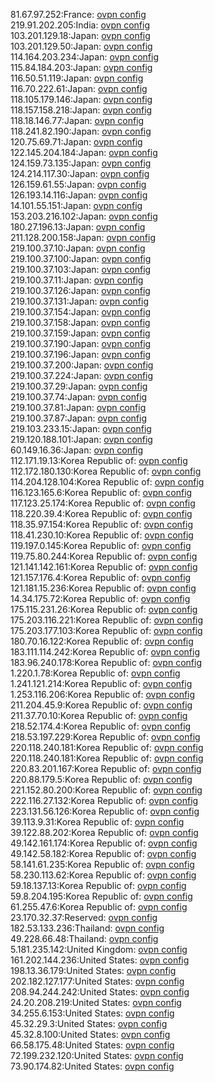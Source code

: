 81.67.97.252:France: [ovpn config](vpn/81_67_97_252.ovpn)  
219.91.202.205:India: [ovpn config](vpn/219_91_202_205.ovpn)  
103.201.129.18:Japan: [ovpn config](vpn/103_201_129_18.ovpn)  
103.201.129.50:Japan: [ovpn config](vpn/103_201_129_50.ovpn)  
114.164.203.234:Japan: [ovpn config](vpn/114_164_203_234.ovpn)  
115.84.184.203:Japan: [ovpn config](vpn/115_84_184_203.ovpn)  
116.50.51.119:Japan: [ovpn config](vpn/116_50_51_119.ovpn)  
116.70.222.61:Japan: [ovpn config](vpn/116_70_222_61.ovpn)  
118.105.179.146:Japan: [ovpn config](vpn/118_105_179_146.ovpn)  
118.157.158.218:Japan: [ovpn config](vpn/118_157_158_218.ovpn)  
118.18.146.77:Japan: [ovpn config](vpn/118_18_146_77.ovpn)  
118.241.82.190:Japan: [ovpn config](vpn/118_241_82_190.ovpn)  
120.75.69.71:Japan: [ovpn config](vpn/120_75_69_71.ovpn)  
122.145.204.184:Japan: [ovpn config](vpn/122_145_204_184.ovpn)  
124.159.73.135:Japan: [ovpn config](vpn/124_159_73_135.ovpn)  
124.214.117.30:Japan: [ovpn config](vpn/124_214_117_30.ovpn)  
126.159.61.55:Japan: [ovpn config](vpn/126_159_61_55.ovpn)  
126.193.14.116:Japan: [ovpn config](vpn/126_193_14_116.ovpn)  
14.101.55.151:Japan: [ovpn config](vpn/14_101_55_151.ovpn)  
153.203.216.102:Japan: [ovpn config](vpn/153_203_216_102.ovpn)  
180.27.196.13:Japan: [ovpn config](vpn/180_27_196_13.ovpn)  
211.128.200.158:Japan: [ovpn config](vpn/211_128_200_158.ovpn)  
219.100.37.10:Japan: [ovpn config](vpn/219_100_37_10.ovpn)  
219.100.37.100:Japan: [ovpn config](vpn/219_100_37_100.ovpn)  
219.100.37.103:Japan: [ovpn config](vpn/219_100_37_103.ovpn)  
219.100.37.11:Japan: [ovpn config](vpn/219_100_37_11.ovpn)  
219.100.37.126:Japan: [ovpn config](vpn/219_100_37_126.ovpn)  
219.100.37.131:Japan: [ovpn config](vpn/219_100_37_131.ovpn)  
219.100.37.154:Japan: [ovpn config](vpn/219_100_37_154.ovpn)  
219.100.37.158:Japan: [ovpn config](vpn/219_100_37_158.ovpn)  
219.100.37.159:Japan: [ovpn config](vpn/219_100_37_159.ovpn)  
219.100.37.190:Japan: [ovpn config](vpn/219_100_37_190.ovpn)  
219.100.37.196:Japan: [ovpn config](vpn/219_100_37_196.ovpn)  
219.100.37.200:Japan: [ovpn config](vpn/219_100_37_200.ovpn)  
219.100.37.224:Japan: [ovpn config](vpn/219_100_37_224.ovpn)  
219.100.37.29:Japan: [ovpn config](vpn/219_100_37_29.ovpn)  
219.100.37.74:Japan: [ovpn config](vpn/219_100_37_74.ovpn)  
219.100.37.81:Japan: [ovpn config](vpn/219_100_37_81.ovpn)  
219.100.37.87:Japan: [ovpn config](vpn/219_100_37_87.ovpn)  
219.103.233.15:Japan: [ovpn config](vpn/219_103_233_15.ovpn)  
219.120.188.101:Japan: [ovpn config](vpn/219_120_188_101.ovpn)  
60.149.16.36:Japan: [ovpn config](vpn/60_149_16_36.ovpn)  
112.171.19.13:Korea Republic of: [ovpn config](vpn/112_171_19_13.ovpn)  
112.172.180.130:Korea Republic of: [ovpn config](vpn/112_172_180_130.ovpn)  
114.204.128.104:Korea Republic of: [ovpn config](vpn/114_204_128_104.ovpn)  
116.123.165.6:Korea Republic of: [ovpn config](vpn/116_123_165_6.ovpn)  
117.123.25.174:Korea Republic of: [ovpn config](vpn/117_123_25_174.ovpn)  
118.220.39.4:Korea Republic of: [ovpn config](vpn/118_220_39_4.ovpn)  
118.35.97.154:Korea Republic of: [ovpn config](vpn/118_35_97_154.ovpn)  
118.41.230.10:Korea Republic of: [ovpn config](vpn/118_41_230_10.ovpn)  
119.197.0.145:Korea Republic of: [ovpn config](vpn/119_197_0_145.ovpn)  
119.75.80.244:Korea Republic of: [ovpn config](vpn/119_75_80_244.ovpn)  
121.141.142.161:Korea Republic of: [ovpn config](vpn/121_141_142_161.ovpn)  
121.157.176.4:Korea Republic of: [ovpn config](vpn/121_157_176_4.ovpn)  
121.181.15.236:Korea Republic of: [ovpn config](vpn/121_181_15_236.ovpn)  
14.34.175.72:Korea Republic of: [ovpn config](vpn/14_34_175_72.ovpn)  
175.115.231.26:Korea Republic of: [ovpn config](vpn/175_115_231_26.ovpn)  
175.203.116.221:Korea Republic of: [ovpn config](vpn/175_203_116_221.ovpn)  
175.203.177.103:Korea Republic of: [ovpn config](vpn/175_203_177_103.ovpn)  
180.70.16.122:Korea Republic of: [ovpn config](vpn/180_70_16_122.ovpn)  
183.111.114.242:Korea Republic of: [ovpn config](vpn/183_111_114_242.ovpn)  
183.96.240.178:Korea Republic of: [ovpn config](vpn/183_96_240_178.ovpn)  
1.220.1.78:Korea Republic of: [ovpn config](vpn/1_220_1_78.ovpn)  
1.241.121.214:Korea Republic of: [ovpn config](vpn/1_241_121_214.ovpn)  
1.253.116.206:Korea Republic of: [ovpn config](vpn/1_253_116_206.ovpn)  
211.204.45.9:Korea Republic of: [ovpn config](vpn/211_204_45_9.ovpn)  
211.37.70.10:Korea Republic of: [ovpn config](vpn/211_37_70_10.ovpn)  
218.52.174.4:Korea Republic of: [ovpn config](vpn/218_52_174_4.ovpn)  
218.53.197.229:Korea Republic of: [ovpn config](vpn/218_53_197_229.ovpn)  
220.118.240.181:Korea Republic of: [ovpn config](vpn/220_118_240_181.ovpn)  
220.118.240.181:Korea Republic of: [ovpn config](vpn/220_118_240_181.ovpn)  
220.83.201.167:Korea Republic of: [ovpn config](vpn/220_83_201_167.ovpn)  
220.88.179.5:Korea Republic of: [ovpn config](vpn/220_88_179_5.ovpn)  
221.152.80.200:Korea Republic of: [ovpn config](vpn/221_152_80_200.ovpn)  
222.116.27.132:Korea Republic of: [ovpn config](vpn/222_116_27_132.ovpn)  
223.131.56.126:Korea Republic of: [ovpn config](vpn/223_131_56_126.ovpn)  
39.113.9.31:Korea Republic of: [ovpn config](vpn/39_113_9_31.ovpn)  
39.122.88.202:Korea Republic of: [ovpn config](vpn/39_122_88_202.ovpn)  
49.142.161.174:Korea Republic of: [ovpn config](vpn/49_142_161_174.ovpn)  
49.142.58.182:Korea Republic of: [ovpn config](vpn/49_142_58_182.ovpn)  
58.141.61.235:Korea Republic of: [ovpn config](vpn/58_141_61_235.ovpn)  
58.230.113.62:Korea Republic of: [ovpn config](vpn/58_230_113_62.ovpn)  
59.18.137.13:Korea Republic of: [ovpn config](vpn/59_18_137_13.ovpn)  
59.8.204.195:Korea Republic of: [ovpn config](vpn/59_8_204_195.ovpn)  
61.255.47.6:Korea Republic of: [ovpn config](vpn/61_255_47_6.ovpn)  
23.170.32.37:Reserved: [ovpn config](vpn/23_170_32_37.ovpn)  
182.53.133.236:Thailand: [ovpn config](vpn/182_53_133_236.ovpn)  
49.228.66.48:Thailand: [ovpn config](vpn/49_228_66_48.ovpn)  
5.181.235.142:United Kingdom: [ovpn config](vpn/5_181_235_142.ovpn)  
161.202.144.236:United States: [ovpn config](vpn/161_202_144_236.ovpn)  
198.13.36.179:United States: [ovpn config](vpn/198_13_36_179.ovpn)  
202.182.127.177:United States: [ovpn config](vpn/202_182_127_177.ovpn)  
208.94.244.242:United States: [ovpn config](vpn/208_94_244_242.ovpn)  
24.20.208.219:United States: [ovpn config](vpn/24_20_208_219.ovpn)  
34.255.6.153:United States: [ovpn config](vpn/34_255_6_153.ovpn)  
45.32.29.3:United States: [ovpn config](vpn/45_32_29_3.ovpn)  
45.32.8.100:United States: [ovpn config](vpn/45_32_8_100.ovpn)  
66.58.175.48:United States: [ovpn config](vpn/66_58_175_48.ovpn)  
72.199.232.120:United States: [ovpn config](vpn/72_199_232_120.ovpn)  
73.90.174.82:United States: [ovpn config](vpn/73_90_174_82.ovpn)  
